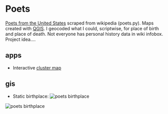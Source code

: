 # Poets
[Poets from the United States](https://en.wikipedia.org/wiki/List_of_poets_from_the_United_States) scraped from wikipedia (poets.py). Maps created with [QGIS](https://www.qgis.org/en/site/). I geocoded what I could, scriptwise, for place of birth and place of death. Not everyone has personal history data in wiki infobox. Project idea....

## apps
 * Interactive [cluster map](http://slackerdesign.com/poets/index.html)

## gis 
* Static birthplace:
![poets birthplace](https://github.com/briggsreschke/gis-data/assets/16325768/21b90e11-7bca-412e-bd08-8f23cf62c84b)


![poets birthplace](https://github.com/briggsreschke/gis-data/assets/16325768/0e2db170-499b-45fa-aa22-06be8100c3b0)



